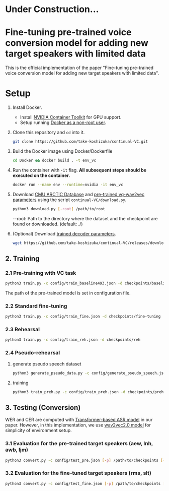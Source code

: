 # Under Construction...

# Fine-tuning pre-trained voice conversion model for adding new target speakers with limited data

This is the official implementation of the paper "Fine-tuning pre-trained voice conversion model for adding new target speakers with limited data".


# Setup

1. Install Docker.
   * Install [NVIDIA Container Toolkit](https://docs.nvidia.com/datacenter/cloud-native/container-toolkit/install-guide.html) for GPU support.
   * Setup running [Docker as a non-root user](https://docs.docker.com/engine/install/linux-postinstall/#manage-docker-as-a-non-root-user).

2. Clone this repository and `cd` into it.
    ```bash
    git clone https://github.com/take-koshizuka/continual-VC.git
    ```
3. Build the Docker image using Docker/Dockerfile
    ```bash
    cd Docker && docker build . -t env_vc
    ```
4. Run the container with `-it` flag. **All subsequent steps should be executed on the container.**
    ``` bash
    docker run --name env --runtime=nvidia -it env_vc
    ```

5. Download [CMU ARCTIC Database](http://www.festvox.org/cmu_arctic/) and [pre-trained vq-wav2vec parameters](https://github.com/pytorch/fairseq/tree/master/examples/wav2vec) using the script `continual-VC/download.py`.
    ```bash
    python3 download.py [-root] /path/to/root
    ```
    --root: Path to the directory where the dataset and the checkpoint are found or downloaded. (default: ./)

6. (Optional)  Download [trained decoder parameters](https://github.com/take-koshizuka/continual-VC/releases/tag/v1.0.0). 
    ```bash
    wget https://github.com/take-koshizuka/continual-VC/releases/download/v1.0.0/checkpoints.zip && unzip -u checkpoints.zip && rm checkpoints.zip
    ```

## 2. Training
### 2.1 Pre-training with VC task
```bash
python3 train.py -c config/train_baseline493.json -d checkpoints/baseline493
```

The path of the pre-trained model is set in configuration file.

### 2.2 Standard fine-tuning
```bash
python3 train.py -c config/train_fine.json -d checkpoints/fine-tuning
```

### 2.3 Rehearsal
```bash
python3 train.py -c config/train_reh.json -d checkpoints/reh
```

### 2.4 Pseudo-rehearsal
1. generate pseudo speech dataset
   ```bash
   python3 generate_pseudo_data.py -c config/generate_pseudo_speech.json -p checkpoints/baseline493/best-model.pt -d pseudo_speech
   ```

2. training 
    ```bash
    python3 train_preh.py -c config/train_preh.json -d checkpoints/preh
    ```

## 3. Testing (Conversion)
WER and CER are computed with  [Transformer-based ASR model](https://zenodo.org/record/3966501#.YP-znlMzZwo) in our paper. However, in this implementation, we use [wav2vec2.0 model](https://pytorch.org/audio/stable/models.html#wav2vec2-large-lv60k) for simplicity of environment setup.

### 3.1 Evaluation for the pre-trained target speakers (aew, lnh, awb, ljm)
```bash
python3 convert.py -c config/test_pre.json [-p] /path/to/checkpoints [-d] /path/to/output_dir
```

### 3.2 Evaluation for the fine-tuned target speakers (rms, slt)
```bash
python3 convert.py -c config/test_fine.json [-p] /path/to/checkpoints [-d] /path/to/output_dir
```

